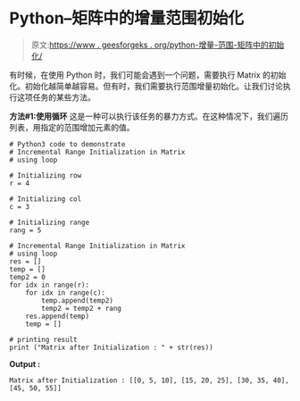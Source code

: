 # Python–矩阵中的增量范围初始化

> 原文:[https://www . geesforgeks . org/python-增量-范围-矩阵中的初始化/](https://www.geeksforgeeks.org/python-incremental-range-initialization-in-matrix/)

有时候，在使用 Python 时，我们可能会遇到一个问题，需要执行 Matrix 的初始化。初始化越简单越容易。但有时，我们需要执行范围增量初始化。让我们讨论执行这项任务的某些方法。

**方法#1:使用循环**
这是一种可以执行该任务的暴力方式。在这种情况下，我们遍历列表，用指定的范围增加元素的值。

```
# Python3 code to demonstrate 
# Incremental Range Initialization in Matrix
# using loop

# Initializing row
r = 4

# Initializing col
c = 3

# Initializing range 
rang = 5

# Incremental Range Initialization in Matrix
# using loop
res = []
temp = []
temp2 = 0
for idx in range(r):
    for idx in range(c):
        temp.append(temp2)
        temp2 = temp2 + rang
    res.append(temp)
    temp = []

# printing result 
print ("Matrix after Initialization : " + str(res))
```

**Output :**

```
Matrix after Initialization : [[0, 5, 10], [15, 20, 25], [30, 35, 40], [45, 50, 55]]

```